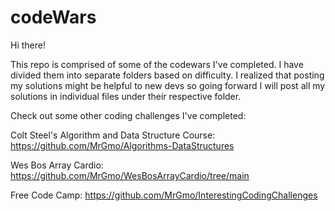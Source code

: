 # codeWars

Hi there!

This repo is comprised of some of the codewars I've completed. I have divided them into separate folders based on difficulty. I realized that posting my solutions might be helpful to new devs so going forward I will post all my solutions in individual files under their respective folder. 

Check out some other coding challenges I've completed:

Colt Steel's Algorithm and Data Structure Course: https://github.com/MrGmo/Algorithms-DataStructures

Wes Bos Array Cardio: https://github.com/MrGmo/WesBosArrayCardio/tree/main

Free Code Camp: https://github.com/MrGmo/InterestingCodingChallenges
